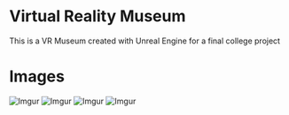 # Virtual Reality Museum
This is a VR Museum created with Unreal Engine for a final college project

# Images 


![Imgur](https://i.imgur.com/5U2G0xc.png)
![Imgur](https://i.imgur.com/bwb5tV8.png)
![Imgur](https://i.imgur.com/DF6Mc0B.png)
![Imgur](https://i.imgur.com/9kiROeU.png)
